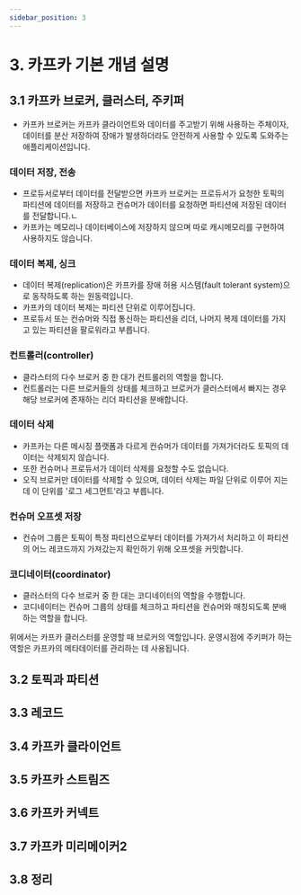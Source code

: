 ```yaml
---
sidebar_position: 3
---
```


# 3. 카프카 기본 개념 설명

## 3.1 카프카 브로커, 클러스터, 주키퍼

- 카프카 브로커는 카프카 클라이언트와 데이터를 주고받기 위해 사용하는 주체이자, 데이터를 분산 저장하여 장애가 발생하더라도 안전하게 사용할 수 있도록 도와주는 애플리케이션입니다.

### 데이터 저장, 전송

- 프로듀서로부터 데이터를 전달받으면 카프카 브로커는 프로듀서가 요청한 토픽의 파티션에 데이터를 저장하고 컨슈머가 데이터를 요청하면 파티션에 저장된 데이터를 전달합니다.ㄴ
- 카프카는 메모리나 데이터베이스에 저장하지 않으며 따로 캐시메모리를 구현하여 사용하지도 않습니다.

### 데이터 복제, 싱크

- 데이터 복제(replication)은 카프카를 장애 허용 시스템(fault tolerant system)으로 동작하도록 하는 원동력입니다.
- 카프카의 데이터 복제는 파티션 단위로 이루어집니다.
- 프로듀서 또는 컨슈머와 직접 통신하는 파티션을 리더, 나머지 복제 데이터를 가지고 있는 파티션을 팔로워라고 부릅니다.

### 컨트롤러(controller)

- 클라스터의 다수 브로커 중 한 대가 컨트롤러의 역할을 합니다.
- 컨트롤러는 다른 브로커들의 상태를 체크하고 브로커가 클러스터에서 빠지는 경우 해당 브로커에 존재하는 리더 파티션을 분배합니다.

### 데이터 삭제

- 카프카는 다른 메시징 플랫폼과 다르게 컨슈머가 데이터를 가져가더라도 토픽의 데이터는 삭제되지 않습니다.
- 또한 컨슈머나 프로듀서가 데이터 삭제를 요청할 수도 없습니다.
- 오직 브로커만 데이터를 삭제할 수 있으며, 데이터 삭제는 파일 단위로 이루어 지는데 이 단위를 '로그 세그먼트'라고 부릅니다.

### 컨슈머 오프셋 저장

- 컨슈머 그룹은 토픽이 특정 파티션으로부터 데이터를 가져가서 처리하고 이 파티션의 어느 레코드까지 가져갔는지 확인하기 위해 오프셋을 커밋합니다.

### 코디네이터(coordinator)

- 클러스터의 다수 브로커 중 한 대는 코디네이터의 역할을 수행합니다.
- 코디네이터는 컨슈머 그룹의 상태를 체크하고 파티션을 컨슈머와 매칭되도록 분배하는 역할을 합니다.

위에서는 카프카 클러스터를 운영할 때 브로커의 역할입니다. 운영시점에 주키퍼가 하는 역할은 카프카의 메타데이터를 관리하는 데 사용됩니다.

## 3.2 토픽과 파티션

## 3.3 레코드

## 3.4 카프카 클라이언트

## 3.5 카프카 스트림즈

## 3.6 카프카 커넥트

## 3.7 카프카 미리메이커2

## 3.8 정리